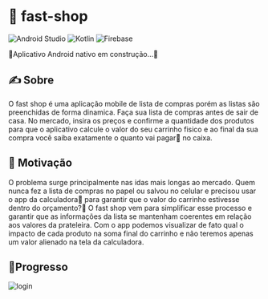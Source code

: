 # 🛒 fast-shop 
![Android Studio](https://img.shields.io/badge/android%20studio-346ac1?style=for-the-badge&logo=android%20studio&logoColor=white)
![Kotlin](https://img.shields.io/badge/kotlin-%237F52FF.svg?style=for-the-badge&logo=kotlin&logoColor=white)
![Firebase](https://img.shields.io/badge/firebase-a08021?style=for-the-badge&logo=firebase&logoColor=ffcd34)

🚧Aplicativo Android nativo em construção...🚧

## ✍️ Sobre
O fast shop é uma aplicação mobile de lista de compras porém as listas são preenchidas de forma dinamica. Faça sua lista de compras antes de sair de casa. No mercado, insira os preços e confirme a quantidade dos produtos para que o aplicativo calcule o valor do seu carrinho fisico e ao final da sua compra você saiba exatamente o quanto vai pagar💸 no caixa.

## 🧠 Motivação
O problema surge principalmente nas idas mais longas ao mercado. Quem nunca fez a lista de compras no papel ou salvou no celular e precisou usar o app da calculadora🧮 para garantir que o valor do carrinho estivesse dentro do orçamento?🙋 O fast shop vem para simplificar esse processo e garantir que as informações da lista se mantenham coerentes em relação aos valores da prateleira. Com o app podemos visualizar de fato qual o impacto de cada produto na soma final do carrinho e não teremos apenas um valor alienado na tela da calculadora.

## 🪫Progresso
![login](https://media1.giphy.com/media/v1.Y2lkPTc5MGI3NjExaDh1ZWdreGNpOWllYTFpeWR5NThvZmxza3d3bzlxNnBvZzdyMTRtaCZlcD12MV9pbnRlcm5hbF9naWZfYnlfaWQmY3Q9Zw/EPMUlBjV0RDAx9KY8p/giphy.gif)

